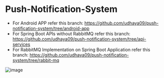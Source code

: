 # Push-Notification-System

- For Android APP refer this branch: https://github.com/udhaya09/push-notification-system/tree/android-app
- For Spring Boot APIs without RabbitMQ refer this branch: https://github.com/udhaya09/push-notification-system/tree/api-services
- For RabbitMQ Implementation on Spring Boot Application refer this branch: https://github.com/udhaya09/push-notification-system/tree/rabbit-mq

![image](https://github.com/udhaya09/push-notification-system/assets/46084161/f2e1f20c-364e-47bf-b483-4ebf3fc1618c)

